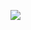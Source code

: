![](https://cdn.discordapp.com/attachments/849343975714586721/1282063935842812075/caption.gif?ex=66ddfe95&is=66dcad15&hm=a7a90f823010152ee20ab0f1d90ab5d0356311c74a1fddffce4148bfb0ac2b47&)
